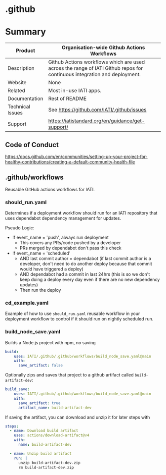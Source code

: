 # .github

# Summary

 Product  |  Organisation-wide Github Actions Workflows
--- | --- 
Description | Github Actions workflows which are used across the range of IATI Github repos for continuous integration and deployment.
Website |  None
Related | Most in-use IATI apps.
Documentation | Rest of README
Technical Issues | See https://github.com/IATI/.github/issues
Support | https://iatistandard.org/en/guidance/get-support/


## Code of Conduct

https://docs.github.com/en/communities/setting-up-your-project-for-healthy-contributions/creating-a-default-community-health-file

## .github/workflows

Reusable GitHub actions workflows for IATI.

### should_run.yaml

Determines if a deployment workflow should run for an IATI repository that uses dependabot dependency management for updates.

Pseudo Logic:

- If event_name = 'push', always run deployment
  - This covers any PRs/code pushed by a developer
  - PRs merged by dependabot don't pass this check
- If event_name = 'scheduled'
  - AND last commit author = dependabot (if last commit author is a developer, don't need to do another deploy because that commit would have triggered a deploy)
  - AND dependabot had a commit in last 24hrs (this is so we don't keep doing a deploy every day even if there are no new dependency updates)
  - Then run the deploy

### cd_example.yaml

Example of how to use `should_run.yaml` reusable workflow in your deployment workflow to control if it should run on nightly scheduled run.

### build_node_save.yaml

Builds a Node.js project with npm, no saving

```yaml
build:
    uses: IATI/.github/.github/workflows/build_node_save.yaml@main
    with:
      save_artifact: false
```

Optionally zips and saves that project to a github artifact called `build-artifact-dev`:

```yaml
build_save:
    uses: IATI/.github/.github/workflows/build_node_save.yaml@main
    with:
      save_artifact: true
      artifact_name: build-artifact-dev
```

If saving the artifact, you can download and unzip it for later steps with

```yaml
steps:
  - name: Download build artifact
    uses: actions/download-artifact@v4
    with:
      name: build-artifact-dev

  - name: Unzip build artifact
    run: |
      unzip build-artifact-dev.zip
      rm build-artifact-dev.zip
```


